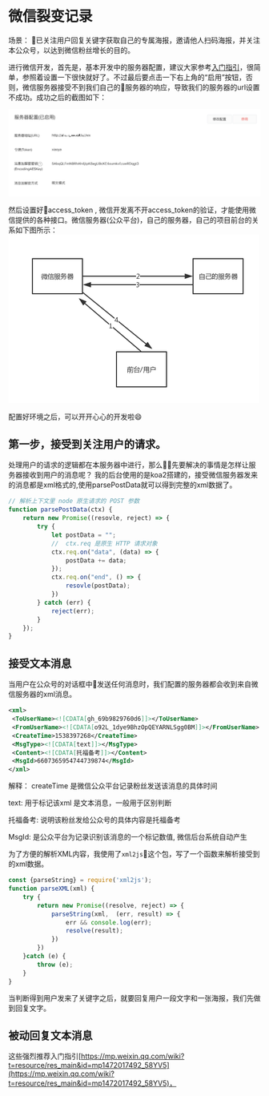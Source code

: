 # 微信裂变记录

场景：
已关注用户回复关键字获取自己的专属海报，邀请他人扫码海报，并关注本公众号，以达到微信粉丝增长的目的。

进行微信开发，首先是，基本开发中的服务器配置，建议大家参考[入门指引](https://mp.weixin.qq.com/wiki?t=resource/res_main&id=mp1472017492_58YV5 "入门指引")，很简单，参照着设置一下很快就好了。不过最后要点击一下右上角的“启用”按钮，否则，微信服务器接受不到我们自己的服务器的响应，导致我们的服务器的url设置不成功。成功之后的截图如下：

![服务器设置](./imgs/wxFansAdd/01_serverConfig.png)

然后设置好access_token , 微信开发离不开access_token的验证，才能使用微信提供的各种接口。微信服务器(公众平台)，自己的服务器，自己的项目前台的关系如下图所示：
![三者关系](./imgs/wxFansAdd/02_Relationship.png)

配置好环境之后，可以开开心心的开发啦😄

## 第一步，接受到关注用户的请求。

处理用户的请求的逻辑都在本服务器中进行，那么先要解决的事情是怎样让服务器接收到用户的消息呢？
我的后台使用的是koa2搭建的，接受微信服务器发来的消息都是xml格式的,使用parsePostData就可以得到完整的xml数据了。

``` js
// 解析上下文里 node 原生请求的 POST 参数
function parsePostData(ctx) {
    return new Promise((resovle, reject) => {
        try {
            let postData = "";
            //  ctx.req 是原生 HTTP 请求对象
            ctx.req.on("data", (data) => {
                postData += data;
            });
            ctx.req.on("end", () => {
                resovle(postData);
            })
        } catch (err) {
            reject(err);
        }
    });
}

```

## 接受文本消息

当用户在公众号的对话框中发送任何消息时，我们配置的服务器都会收到来自微信服务器的xml消息。

``` xml
<xml>
 <ToUserName><![CDATA[gh_69b9829760d6]]></ToUserName>
 <FromUserName><![CDATA[o92L_1dye9BhzOpQEYARNLSgg0BM]]></FromUserName>
 <CreateTime>1538397268</CreateTime>
 <MsgType><![CDATA[text]]></MsgType>
 <Content><![CDATA[托福备考]]></Content>
 <MsgId>6607365954744739874</MsgId>
</xml>

```

解释：
createTime 是微信公众平台记录粉丝发送该消息的具体时间

text: 用于标记该xml 是文本消息，一般用于区别判断

托福备考: 说明该粉丝发给公众号的具体内容是托福备考

MsgId: 是公众平台为记录识别该消息的一个标记数值, 微信后台系统自动产生

为了方便的解析XML内容，我使用了`xml2js`这个包，写了一个函数来解析接受到的xml数据。

``` js
const {parseString} = require('xml2js');
function parseXML(xml) {
    try {
        return new Promise((resolve, reject) => {
            parseString(xml,  (err, result) => {
                err && console.log(err);
                resolve(result);
            })
        })
    }catch (e) {
        throw (e);
    }
}
```

当判断得到用户发来了关键字之后，就要回复用户一段文字和一张海报，我们先做到回复文字。

## 被动回复文本消息

这些强烈推荐入门指引[https://mp.weixin.qq.com/wiki?t=resource/res_main&id=mp1472017492_58YV5](https://mp.weixin.qq.com/wiki?t=resource/res_main&id=mp1472017492_58YV5)，
